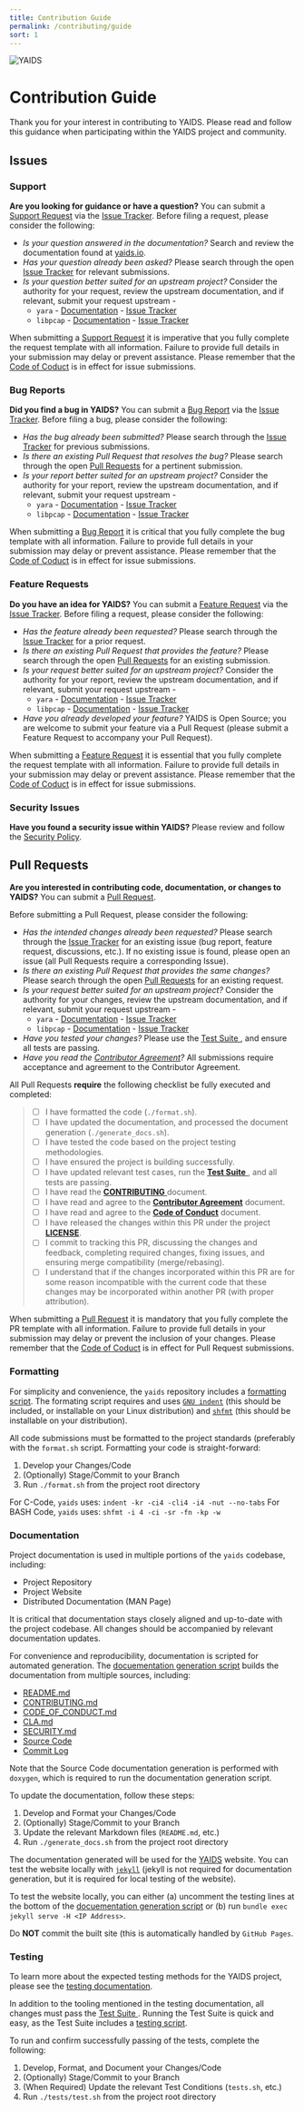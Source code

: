 ```yaml
---
title: Contribution Guide
permalink: /contributing/guide
sort: 1
---
```

![YAIDS](/yaids.png)
# Contribution Guide


Thank you for your interest in contributing to YAIDS. Please read and follow this guidance when participating within the YAIDS project and community.

## Issues

### Support

**Are you looking for guidance or have a question?** You can submit a [Support Request](https://github.com/wrayjustin/yaids/issues/new?&labels=question&template=support.md&title=%5BSUPPORT%5D) via the [Issue Tracker](https://github.com/wrayjustin/yaids/issues/). Before filing a request, please consider the following:

 * *Is your question answered in the documentation?* Search and review the documentation found at [yaids.io](https://yaids.io).
 * *Has your question already been asked?* Please search through the open [Issue Tracker](https://github.com/wrayjustin/yaids/issues/) for relevant submissions.
 * *Is your question better suited for an upstream project?* Consider the authority for your request, review the upstream documentation, and if relevant, submit your request upstream -
	 * `yara` - [Documentation](https://yara.readthedocs.io/) - [Issue Tracker](https://github.com/VirusTotal/yara/issues)
	 * `libpcap` - [Documentation](https://www.tcpdump.org/index.html#documentation) - [Issue Tracker](https://github.com/the-tcpdump-group/libpcap/issues)

When submitting a [Support Request](https://github.com/wrayjustin/yaids/issues/new?&labels=question&template=support.md&title=%5BSUPPORT%5D) it is imperative that you fully complete the request template with all information. Failure to provide full details in your submission may delay or prevent assistance. Please remember that the [Code of Coduct](https://github.com/wrayjustin/yaids/blob/main/CODE_OF_CONDUCT.md) is in effect for issue submissions.

### Bug Reports

**Did you find a bug in YAIDS?** You can submit a [Bug Report](https://github.com/wrayjustin/yaids/issues/new?labels=bug&template=bug-report.md&title=%5BBUG%5D) via the [Issue Tracker](https://github.com/wrayjustin/yaids/issues/). Before filing a bug, please consider the following:

 * *Has the bug already been submitted?* Please search through the [Issue Tracker](https://github.com/wrayjustin/yaids/issues/) for previous submissions.
 * *Is there an existing Pull Request that resolves the bug?* Please search through the open [Pull Requests](https://github.com/wrayjustin/yaids/pulls) for a pertinent submission.
 * *Is your report better suited for an upstream project?* Consider the authority for your report, review the upstream documentation, and if relevant, submit your request upstream -
	 * `yara` - [Documentation](https://yara.readthedocs.io/) - [Issue Tracker](https://github.com/VirusTotal/yara/issues)
	 * `libpcap` - [Documentation](https://www.tcpdump.org/index.html#documentation) - [Issue Tracker](https://github.com/the-tcpdump-group/libpcap/issues)

When submitting a [Bug Report](https://github.com/wrayjustin/yaids/issues/new?labels=bug&template=bug-report.md&title=%5BBUG%5D) it is critical that you fully complete the bug template with all information. Failure to provide full details in your submission may delay or prevent assistance. Please remember that the [Code of Coduct](https://github.com/wrayjustin/yaids/blob/main/CODE_OF_CONDUCT.md) is in effect for issue submissions.

### Feature Requests

**Do you have an idea for YAIDS?** You can submit a [Feature Request](https://github.com/wrayjustin/yaids/issues/new?labels=enhancement&template=feature-request.md&title=%5BFEATURE%5D) via the [Issue Tracker](https://github.com/wrayjustin/yaids/issues/). Before filing a request, please consider the following:

 * *Has the feature already been requested?* Please search through the [Issue Tracker](https://github.com/wrayjustin/yaids/issues/) for a prior request.
 * *Is there an existing Pull Request that provides the feature?* Please search through the open [Pull Requests](https://github.com/wrayjustin/yaids/pulls) for an existing submission.
 * *Is your request better suited for an upstream project?* Consider the authority for your report, review the upstream documentation, and if relevant, submit your request upstream -
	 * `yara` - [Documentation](https://yara.readthedocs.io/) - [Issue Tracker](https://github.com/VirusTotal/yara/issues)
	 * `libpcap` - [Documentation](https://www.tcpdump.org/index.html#documentation) - [Issue Tracker](https://github.com/the-tcpdump-group/libpcap/issues)
 * *Have you already developed your feature?* YAIDS is Open Source; you are welcome to submit your feature via a Pull Request (please submit a Feature Request to accompany your Pull Request).

When submitting a [Feature Request](https://github.com/wrayjustin/yaids/issues/new?labels=enhancement&template=feature-request.md&title=%5BFEATURE%5D) it is essential that you fully complete the request template with all information. Failure to provide full details in your submission may delay or prevent assistance. Please remember that the [Code of Coduct](https://github.com/wrayjustin/yaids/blob/main/CODE_OF_CONDUCT.md) is in effect for issue submissions.

### Security Issues

**Have you found a security issue within YAIDS?** Please review and follow the [Security Policy](https://github.com/wrayjustin/yaids/security/policy).

## Pull Requests

**Are you interested in contributing code, documentation, or changes to YAIDS?** You can submit a [Pull Request](https://github.com/wrayjustin/yaids/compare).

Before submitting a Pull Request, please consider the following:

 * *Has the intended changes already been requested?* Please search through the [Issue Tracker](https://github.com/wrayjustin/yaids/issues/) for an existing issue (bug report, feature request, discussions, etc.). If no existing issue is found, please open an issue (all Pull Requests require a corresponding Issue).
 * *Is there an existing Pull Request that provides the same changes?* Please search through the open [Pull Requests](https://github.com/wrayjustin/yaids/pulls) for an existing request.
 * *Is your request better suited for an upstream project?* Consider the authority for your changes, review the upstream documentation, and if relevant, submit your request upstream -
	 * `yara` - [Documentation](https://yara.readthedocs.io/) - [Issue Tracker](https://github.com/VirusTotal/yara/issues)
	 * `libpcap` - [Documentation](https://www.tcpdump.org/index.html#documentation) - [Issue Tracker](https://github.com/the-tcpdump-group/libpcap/issues)
 * *Have you tested your changes?* Please use the [Test Suite ](https://github.com/wrayjustin/yaids/blob/main/tests/), and ensure all tests are passing.
 * *Have you read the [Contributor Agreement](https://github.com/wrayjustin/yaids/blob/main/CLA.md)?* All submissions require acceptance and agreement to the Contributor Agreement.

All Pull Requests **require** the following checklist be fully executed and completed:

> - [ ] I have formatted the code (`./format.sh`).
> - [ ] I have updated the documentation, and processed the document generation (`./generate_docs.sh`).
> - [ ] I have tested the code based on the project testing methodologies.
> - [ ] I have ensured the project is building successfully.
> - [ ] I have updated relevant test cases, run the [**Test Suite** ](https://github.com/wrayjustin/yaids/blob/main/tests/), and all tests are passing.
> - [ ] I have read the [**CONTRIBUTING** ](https://github.com/wrayjustin/yaids/blob/main/CONTRIBUTING.md) document.
> - [ ] I have read and agree to the [**Contributor Agreement**](https://github.com/wrayjustin/yaids/blob/main/CLA.md) document.
> - [ ] I have read and agree to the [**Code of Conduct**](https://github.com/wrayjustin/yaids/blob/main/CODE_OF_CONDUCT.md) document.
> - [ ] I have released the changes within this PR under the project [**LICENSE**](https://github.com/wrayjustin/yaids/blob/main/COPYING.md).
> - [ ] I commit to tracking this PR, discussing the changes and feedback, completing required changes, fixing issues, and ensuring merge compatibility (merge/rebasing).
> - [ ] I understand that if the changes incorporated within this PR are for some reason incompatible with the current code that these changes may be incorporated within another PR (with proper attribution).

When submitting a [Pull Request](https://github.com/wrayjustin/yaids/compare) it is mandatory that you fully complete the PR template with all information. Failure to provide full details in your submission may delay or prevent the inclusion of your changes. Please remember that the [Code of Coduct](https://github.com/wrayjustin/yaids/blob/main/CODE_OF_CONDUCT.md) is in effect for Pull Request submissions.

### Formatting

For simplicity and convenience, the `yaids` repository includes a [formatting script](https://github.com/wrayjustin/yaids/blob/main/format.sh). The formating script requires and uses [`GNU indent`](https://www.gnu.org/software/indent/) (this should be included, or installable on your Linux distribution) and [`shfmt`](https://github.com/mvdan/sh) (this should be installable on your distribution).

All code submissions must be formatted to the project standards (preferably with the `format.sh` script.  Formatting your code is straight-forward:

 1. Develop your Changes/Code
 2. (Optionally) Stage/Commit to your Branch
 3. Run `./format.sh` from the project root directory

For C-Code, `yaids` uses: `indent -kr -ci4 -cli4 -i4 -nut --no-tabs`
For BASH Code, `yaids` uses: `shfmt -i 4 -ci -sr -fn -kp -w`

### Documentation

Project documentation is used in multiple portions of the `yaids` codebase, including:
 * Project Repository
 * Project Website
 * Distributed Documentation (MAN Page)

It is critical that documentation stays closely aligned and up-to-date with the project codebase. All changes should be accompanied by relevant documentation updates.

For convenience and reproducibility, documentation is scripted for automated generation. The [docuementation generation script](https://github.com/wrayjustin/yaids/blob/main/generate_docs.sh) builds the documentation from multiple sources, including:
 * [README.md](https://github.com/wrayjustin/yaids/blob/main/README.md)
 * [CONTRIBUTING.md](https://github.com/wrayjustin/yaids/blob/main/CONTRIBUTING.md)
 * [CODE_OF_CONDUCT.md](https://github.com/wrayjustin/yaids/blob/main/CODE_OF_CONDUCT.md)
 * [CLA.md](https://github.com/wrayjustin/yaids/blob/main/CLA.md)
 * [SECURITY.md](https://github.com/wrayjustin/yaids/blob/main/SECURITY.md)
 * [Source Code](https://github.com/wrayjustin/yaids/tree/main/src)
 * [Commit Log](https://github.com/wrayjustin/yaids/commits/main)

Note that the Source Code documentation generation is performed with `doxygen`, which is required to run the documentation generation script.

To update the documentation, follow these steps:

 1. Develop and Format your Changes/Code
 2. (Optionally) Stage/Commit to your Branch
 3. Update the relevant Markdown files (`README.md`, etc.)
 4. Run `./generate_docs.sh` from the project root directory

The documentation generated will be used for the [YAIDS](https://yaids.io) website. You can test the website locally with [`jekyll`](https://jekyllrb.com/) (jekyll is not required for documentation generation, but it is required for local testing of the website).

To test the website locally, you can either (a) uncomment the testing lines at the bottom of the [docuementation generation script](https://github.com/wrayjustin/yaids/blob/main/generate_docs.sh) or (b) run `bundle exec jekyll serve -H <IP Address>`.

Do **NOT** commit the built site (this is automatically handled by `GitHub Pages`.

### Testing

To learn more about the expected testing methods for the YAIDS project, please see the [testing documentation](https://yaids.io/technical/testing).

In addition to the tooling mentioned in the testing documentation, all changes must pass the [Test Suite ](https://github.com/wrayjustin/yaids/blob/main/tests/). Running the Test Suite is quick and easy, as the Test Suite includes a [testing script](https://github.com/wrayjustin/yaids/blob/main/tests/tests.sh).

To run and confirm successfully passing of the tests, complete the following:

 1. Develop, Format, and Document your Changes/Code
 2. (Optionally) Stage/Commit to your Branch
 3. (When Required) Update the relevant Test Conditions (`tests.sh`, etc.)
 4. Run `./tests/test.sh` from the project root directory